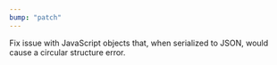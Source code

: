 ```yaml
---
bump: "patch"
---
```


Fix issue with JavaScript objects that, when serialized to JSON, would cause a circular structure error.
